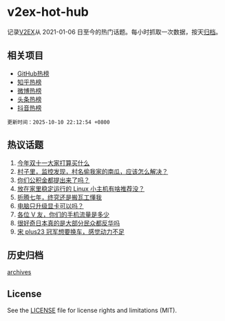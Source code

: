 # v2ex-hot-hub

 记录[V2EX](https://www.v2ex.com/)从 2021-01-06 日至今的热门话题。每小时抓取一次数据，按天[归档](archives)。
 
 ## 相关项目

- [GitHub热榜](https://github.com/lonnyzhang423/github-hot-hub)
- [知乎热榜](https://github.com/lonnyzhang423/zhihu-hot-hub)
- [微博热榜](https://github.com/lonnyzhang423/weibo-hot-hub)
- [头条热榜](https://github.com/lonnyzhang423/toutiao-hot-hub)
- [抖音热榜](https://github.com/lonnyzhang423/douyin-hot-hub)


 `更新时间：2025-10-10 22:12:54 +0800`

## 热议话题

1. [今年双十一大家打算买什么](https://www.v2ex.com/t/1164050)
1. [村子里，监控发现，村名偷我家的南瓜，应该怎么解决？](https://www.v2ex.com/t/1164060)
1. [你们公积金都提出来了吗？](https://www.v2ex.com/t/1164073)
1. [放在家里稳定运行的 Linux 小主机有啥推荐没？](https://www.v2ex.com/t/1164108)
1. [折腾七年，终究还是搬瓦工懂我](https://www.v2ex.com/t/1164035)
1. [电脑只升级显卡可以吗？](https://www.v2ex.com/t/1164098)
1. [各位 V 友，你们的手机流量是多少](https://www.v2ex.com/t/1164179)
1. [很好奇日本真的是大部分民众都反华吗](https://www.v2ex.com/t/1164210)
1. [宋 plus23 冠军想要换车，感觉动力不足](https://www.v2ex.com/t/1164076)

## 历史归档

[archives](archives)

## License

See the [LICENSE](LICENSE) file for license rights and limitations (MIT).
